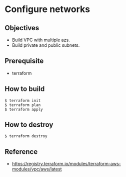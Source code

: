 # Configure networks

## Objectives
- Build VPC with multiple azs.
- Build private and public subnets.


## Prerequisite
- terraform

## How to build
```
$ terraform init
$ terraform plan
$ terraform apply
```

## How to destroy
```
$ terraform destroy
```


## Reference
- https://registry.terraform.io/modules/terraform-aws-modules/vpc/aws/latest
